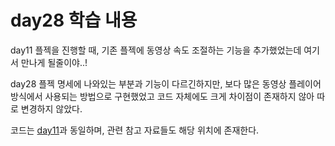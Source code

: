 # day28 학습 내용

day11 플젝을 진행할 때, 기존 플젝에 동영상 속도 조절하는 기능을 추가했었는데 여기서 만나게 될줄이야..!

day28 플젝 명세에 나와있는 부분과 기능이 다르긴하지만, 보다 많은 동영상 플레이어 방식에서 사용되는 방법으로 구현했었고 코드 자체에도 크게 차이점이 존재하지 않아 따로 변경하지 않았다.

코드는 [day11](https://github.com/gdsc-ssu/dalguman-study/tree/main/js-study/day11/kanghyun)과 동일하며, 관련 참고 자료들도 해당 위치에 존재한다.
